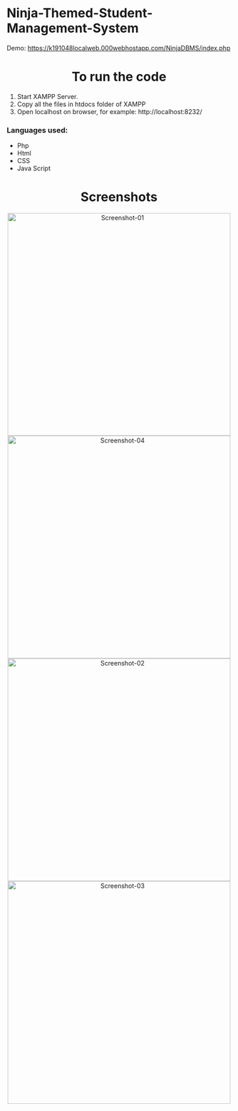 # Ninja-Themed-Student-Management-System 

Demo: https://k191048localweb.000webhostapp.com/NinjaDBMS/index.php
 
<h1 align="center">To run the code</h1>

1. Start XAMPP Server.
2. Copy all the files in htdocs folder of XAMPP
3. Open localhost on browser, for example: http://localhost:8232/

### Languages used: 
- Php
- Html
- CSS
- Java Script

<h1 align="center">Screenshots</h1>

<p align="center">
<img width="500" src="https://user-images.githubusercontent.com/63865428/186759557-30e257c9-7a1f-431a-bb57-e987fa4cf9ff.png" alt="Screenshot-01">
<img width="500" src="https://user-images.githubusercontent.com/63865428/186762717-15332d6d-186c-48bc-afc1-aa2d725547ee.png" alt="Screenshot-04">
<img width="500" src="https://user-images.githubusercontent.com/63865428/186759730-ad427022-a835-4264-99cf-f5ee3a34c491.png" alt="Screenshot-02">
<img width="500" src="https://user-images.githubusercontent.com/63865428/186760007-cf23a2fd-bb4e-435b-86dc-f04ba4ad824a.png" alt="Screenshot-03">
 </p>
